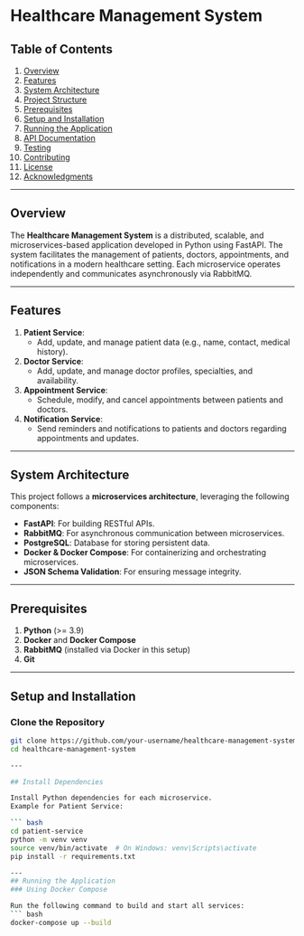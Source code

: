 # Healthcare Management System

## Table of Contents
1. [Overview](#overview)
2. [Features](#features)
3. [System Architecture](#system-architecture)
4. [Project Structure](#project-structure)
5. [Prerequisites](#prerequisites)
6. [Setup and Installation](#setup-and-installation)
7. [Running the Application](#running-the-application)
8. [API Documentation](#api-documentation)
9. [Testing](#testing)
10. [Contributing](#contributing)
11. [License](#license)
12. [Acknowledgments](#acknowledgments)

---

## Overview
The **Healthcare Management System** is a distributed, scalable, and microservices-based application developed in Python using FastAPI. The system facilitates the management of patients, doctors, appointments, and notifications in a modern healthcare setting. Each microservice operates independently and communicates asynchronously via RabbitMQ.

---

## Features
1. **Patient Service**:
   - Add, update, and manage patient data (e.g., name, contact, medical history).
2. **Doctor Service**:
   - Add, update, and manage doctor profiles, specialties, and availability.
3. **Appointment Service**:
   - Schedule, modify, and cancel appointments between patients and doctors.
4. **Notification Service**:
   - Send reminders and notifications to patients and doctors regarding appointments and updates.

---

## System Architecture
This project follows a **microservices architecture**, leveraging the following components:
- **FastAPI**: For building RESTful APIs.
- **RabbitMQ**: For asynchronous communication between microservices.
- **PostgreSQL**: Database for storing persistent data.
- **Docker & Docker Compose**: For containerizing and orchestrating microservices.
- **JSON Schema Validation**: For ensuring message integrity.

---

## Prerequisites
1. **Python** (>= 3.9)
2. **Docker** and **Docker Compose**
3. **RabbitMQ** (installed via Docker in this setup)
4. **Git**

---

## Setup and Installation

### Clone the Repository
```bash
git clone https://github.com/your-username/healthcare-management-system.git
cd healthcare-management-system

---

## Install Dependencies

Install Python dependencies for each microservice.
Example for Patient Service:

``` bash 
cd patient-service
python -m venv venv
source venv/bin/activate  # On Windows: venv\Scripts\activate
pip install -r requirements.txt

---
## Running the Application
### Using Docker Compose

Run the following command to build and start all services:
``` bash
docker-compose up --build
